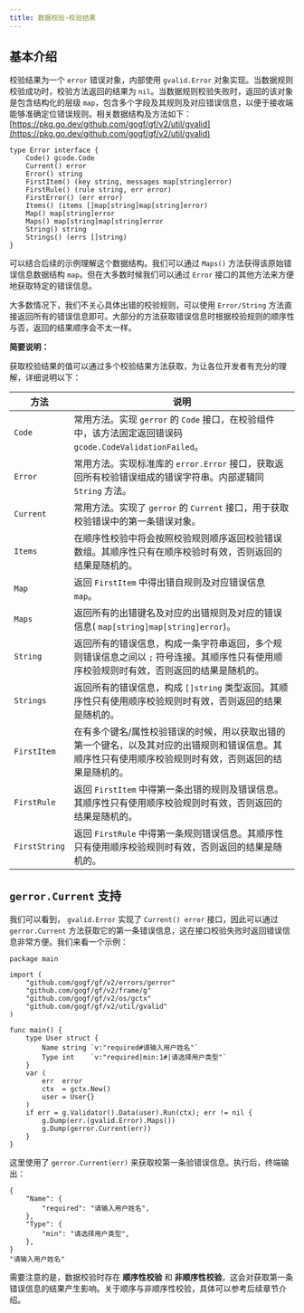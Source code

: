 ```yaml
---
title: 数据校验-校验结果
---
```


## 基本介绍

校验结果为一个 `error` 错误对象，内部使用 `gvalid.Error` 对象实现。当数据规则校验成功时，校验方法返回的结果为 `nil`。当数据规则校验失败时，返回的该对象是包含结构化的层级 `map`，包含多个字段及其规则及对应错误信息，以便于接收端能够准确定位错误规则。相关数据结构及方法如下： [https://pkg.go.dev/github.com/gogf/gf/v2/util/gvalid](https://pkg.go.dev/github.com/gogf/gf/v2/util/gvalid)

```
type Error interface {
	Code() gcode.Code
	Current() error
	Error() string
	FirstItem() (key string, messages map[string]error)
	FirstRule() (rule string, err error)
	FirstError() (err error)
	Items() (items []map[string]map[string]error)
	Map() map[string]error
	Maps() map[string]map[string]error
	String() string
	Strings() (errs []string)
}
```

可以结合后续的示例理解这个数据结构。我们可以通过 `Maps()` 方法获得该原始错误信息数据结构 `map`。但在大多数时候我们可以通过 `Error` 接口的其他方法来方便地获取特定的错误信息。

大多数情况下，我们不关心具体出错的校验规则，可以使用 `Error/String` 方法直接返回所有的错误信息即可。大部分的方法获取错误信息时根据校验规则的顺序性与否，返回的结果顺序会不太一样。

**简要说明：**

获取校验结果的值可以通过多个校验结果方法获取，为让各位开发者有充分的理解，详细说明以下：

| 方法 | 说明 |
| --- | --- |
| `Code` | 常用方法。实现 `gerror` 的 `Code` 接口，在校验组件中，该方法固定返回错误码 `gcode.CodeValidationFailed`。 |
| `Error` | 常用方法。实现标准库的 `error.Error` 接口，获取返回所有校验错误组成的错误字符串。内部逻辑同 `String` 方法。 |
| `Current` | 常用方法。实现了 `gerror` 的 `Current` 接口，用于获取校验错误中的第一条错误对象。 |
| `Items` | 在顺序性校验中将会按照校验规则顺序返回校验错误数组。其顺序性只有在顺序校验时有效，否则返回的结果是随机的。 |
| `Map` | 返回 `FirstItem` 中得出错自规则及对应错误信息 `map`。 |
| `Maps` | 返回所有的出错键名及对应的出错规则及对应的错误信息( `map[string]map[string]error`)。 |
| `String` | 返回所有的错误信息，构成一条字符串返回，多个规则错误信息之间以 `;` 符号连接。其顺序性只有使用顺序校验规则时有效，否则返回的结果是随机的。 |
| `Strings` | 返回所有的错误信息，构成 `[]string` 类型返回。其顺序性只有使用顺序校验规则时有效，否则返回的结果是随机的。 |
| `FirstItem` | 在有多个键名/属性校验错误的时候，用以获取出错的第一个键名，以及其对应的出错规则和错误信息。其顺序性只有使用顺序校验规则时有效，否则返回的结果是随机的。 |
| `FirstRule` | 返回 `FirstItem` 中得第一条出错的规则及错误信息。其顺序性只有使用顺序校验规则时有效，否则返回的结果是随机的。 |
| `FirstString` | 返回 `FirstRule` 中得第一条规则错误信息。其顺序性只有使用顺序校验规则时有效，否则返回的结果是随机的。 |

## `gerror.Current` 支持

我们可以看到， `gvalid.Error` 实现了 `Current() error` 接口，因此可以通过 `gerror.Current` 方法获取它的第一条错误信息，这在接口校验失败时返回错误信息非常方便。我们来看一个示例：

```
package main

import (
	"github.com/gogf/gf/v2/errors/gerror"
	"github.com/gogf/gf/v2/frame/g"
	"github.com/gogf/gf/v2/os/gctx"
	"github.com/gogf/gf/v2/util/gvalid"
)

func main() {
	type User struct {
		Name string `v:"required#请输入用户姓名"`
		Type int    `v:"required|min:1#|请选择用户类型"`
	}
	var (
		err  error
		ctx  = gctx.New()
		user = User{}
	)
	if err = g.Validator().Data(user).Run(ctx); err != nil {
		g.Dump(err.(gvalid.Error).Maps())
		g.Dump(gerror.Current(err))
	}
}
```

这里使用了 `gerror.Current(err)` 来获取校第一条验错误信息。执行后，终端输出：

```
{
    "Name": {
        "required": "请输入用户姓名",
    },
    "Type": {
        "min": "请选择用户类型",
    },
}
"请输入用户姓名"
```

需要注意的是，数据校验时存在 **顺序性校验** 和 **非顺序性校验**，这会对获取第一条错误信息的结果产生影响。关于顺序与非顺序性校验，具体可以参考后续章节介绍。